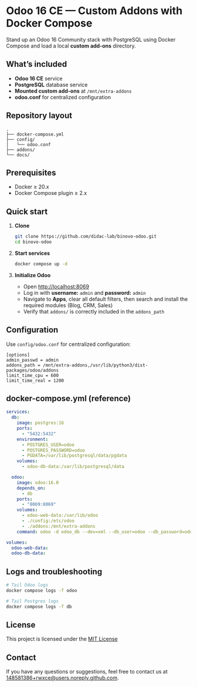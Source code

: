 # Odoo 16 CE — Custom Addons with Docker Compose

Stand up an Odoo 16 Community stack with PostgreSQL using Docker Compose and load a local **custom add-ons** directory.

## What’s included

* **Odoo 16 CE** service
* **PostgreSQL** database service
* **Mounted custom add-ons** at `/mnt/extra-addons`
* **odoo.conf** for centralized configuration

## Repository layout

```
.
├── docker-compose.yml
├── config/
│   └── odoo.conf
├── addons/
└── docs/
```

## Prerequisites

* Docker ≥ 20.x
* Docker Compose plugin ≥ 2.x

## Quick start

1. **Clone**

   ```bash
   git clone https://github.com/didac-lab/binovo-odoo.git
   cd binovo-odoo
   ```
2. **Start services**

   ```bash
   docker compose up -d
   ```
3. **Initialize Odoo**

   * Open [http://localhost:8069](http://localhost:8069)
   * Log in with **username:** `admin` and **password:** `admin`
   * Navigate to **Apps**, clear all default filters, then search and install the required modules (Blog, CRM, Sales)
   * Verify that `addons/` is correctly included in the `addons_path`

## Configuration

Use `config/odoo.conf` for centralized configuration:

```
[options]
admin_passwd = admin
addons_path = /mnt/extra-addons,/usr/lib/python3/dist-packages/odoo/addons
limit_time_cpu = 600
limit_time_real = 1200
```

## docker-compose.yml (reference)

```yaml
services:
  db:
    image: postgres:16
    ports:
      - "5432:5432"
    environment:
      - POSTGRES_USER=odoo
      - POSTGRES_PASSWORD=odoo
      - PGDATA=/var/lib/postgresql/data/pgdata
    volumes:
      - odoo-db-data:/var/lib/postgresql/data

  odoo:
    image: odoo:16.0
    depends_on:
      - db
    ports:
      - "8069:8069"
    volumes:
      - odoo-web-data:/var/lib/odoo
      - ./config:/etc/odoo
      - ./addons:/mnt/extra-addons
    command: odoo -d odoo_db --dev=xml --db_user=odoo --db_password=odoo --db_host=db

volumes:
  odoo-web-data:
  odoo-db-data:
```

## Logs and troubleshooting

```bash
# Tail Odoo logs
docker compose logs -f odoo

# Tail Postgres logs
docker compose logs -f db
```

## License

This project is licensed under the [MIT License](LICENSE)

## Contact

If you have any questions or suggestions, feel free to contact us at [148581386+rwxce@users.noreply.github.com](mailto:148581386+rwxce@users.noreply.github.com).